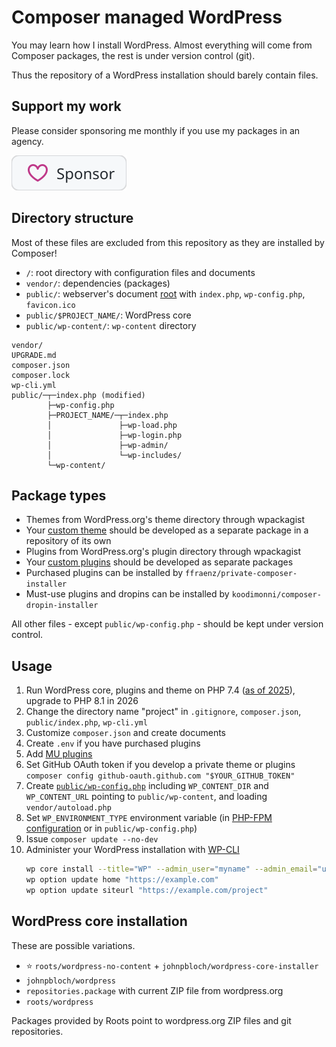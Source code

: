 # Composer managed WordPress

You may learn how I install WordPress.
Almost everything will come from Composer packages, the rest is under version control (git).

Thus the repository of a WordPress installation should barely contain files.

## Support my work

Please consider sponsoring me monthly if you use my packages in an agency.

[![Sponsor](https://github.com/szepeviktor/.github/raw/master/.github/assets/github-like-sponsor-button.svg)](https://github.com/sponsors/szepeviktor)

## Directory structure

Most of these files are excluded from this repository as they are installed by Composer!

- `/`: root directory with configuration files and documents
- `vendor/`: dependencies (packages)
- `public/`: webserver's document [root](https://github.com/szepeviktor/RootFiles) with `index.php`, `wp-config.php`, `favicon.ico`
- `public/$PROJECT_NAME/`: WordPress core
- `public/wp-content/`: `wp-content` directory

```
vendor/
UPGRADE.md
composer.json
composer.lock
wp-cli.yml
public/─┬─index.php (modified)
        ├─wp-config.php
        ├─PROJECT_NAME/─┬─index.php
        │               ├─wp-load.php
        │               ├─wp-login.php
        │               ├─wp-admin/
        │               └─wp-includes/
        └─wp-content/
```

## Package types

- Themes from WordPress.org's theme directory through wpackagist
- Your [custom theme](https://github.com/szepeviktor/starter-theme) should be developed as a separate package in a repository of its own
- Plugins from WordPress.org's plugin directory through wpackagist
- Your [custom plugins](https://github.com/szepeviktor/starter-plugin) should be developed as separate packages
- Purchased plugins can be installed by `ffraenz/private-composer-installer`
- Must-use plugins and dropins can be installed by `koodimonni/composer-dropin-installer`

All other files - except `public/wp-config.php` - should be kept under version control.

## Usage

1.  Run WordPress core, plugins and theme on PHP 7.4
    ([as of 2025](https://johnbillion.github.io/wp-stats/php.html)),
    upgrade to PHP 8.1 in 2026
1.  Change the directory name "project" in `.gitignore`, `composer.json`, `public/index.php`, `wp-cli.yml`
1.  Customize `composer.json` and create documents
1.  Create `.env` if you have purchased plugins
1.  Add [MU plugins](https://github.com/szepeviktor/wordpress-website-lifecycle/tree/master/mu-plugins)
1.  Set GitHub OAuth token if you develop a private theme or plugins
    `composer config github-oauth.github.com "$YOUR_GITHUB_TOKEN"`
1.  Create [`public/wp-config.php`](https://github.com/szepeviktor/wordpress-website-lifecycle/blob/master/wp-config/wp-config.php)
    including  `WP_CONTENT_DIR` and `WP_CONTENT_URL` pointing to `public/wp-content`, and loading `vendor/autoload.php`
1.  Set `WP_ENVIRONMENT_TYPE` environment variable
    (in [PHP-FPM configuration](https://github.com/szepeviktor/debian-server-tools/blob/master/webserver/phpfpm-pools/Skeleton-pool.conf)
    or in `public/wp-config.php`)
1.  Issue `composer update --no-dev`
1.  Administer your WordPress installation with [WP-CLI](https://make.wordpress.org/cli/handbook/guides/installing/)
    ```bash
    wp core install --title="WP" --admin_user="myname" --admin_email="user@example.com" --admin_password="12345"
    wp option update home "https://example.com"
    wp option update siteurl "https://example.com/project"
    ```

## WordPress core installation

These are possible variations.

- ⭐ `roots/wordpress-no-content` + `johnpbloch/wordpress-core-installer`
- `johnpbloch/wordpress`
- `repositories.package` with current ZIP file from wordpress.org
- `roots/wordpress`

Packages provided by Roots point to wordpress.org ZIP files and git repositories.
